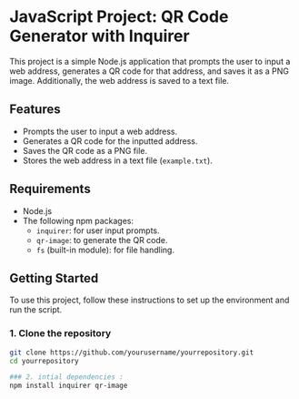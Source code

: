 # JavaScript Project: QR Code Generator with Inquirer

This project is a simple Node.js application that prompts the user to input a web address, generates a QR code for that address, and saves it as a PNG image. Additionally, the web address is saved to a text file.

## Features
- Prompts the user to input a web address.
- Generates a QR code for the inputted address.
- Saves the QR code as a PNG file.
- Stores the web address in a text file (`example.txt`).

## Requirements

- Node.js
- The following npm packages:
  - `inquirer`: for user input prompts.
  - `qr-image`: to generate the QR code.
  - `fs` (built-in module): for file handling.

## Getting Started

To use this project, follow these instructions to set up the environment and run the script.

### 1. Clone the repository

```bash
git clone https://github.com/yourusername/yourrepository.git
cd yourrepository

### 2. intial dependencies :
npm install inquirer qr-image

